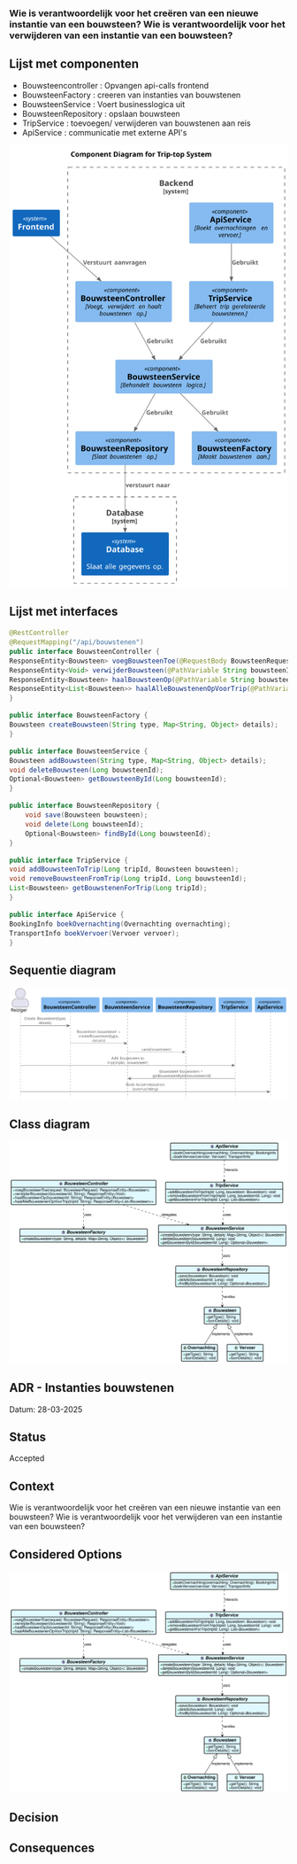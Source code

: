 ### Wie is verantwoordelijk voor het creëren van een nieuwe instantie van een bouwsteen? Wie is verantwoordelijk voor het verwijderen van een instantie van een bouwsteen?

## Lijst met componenten
* Bouwsteencontroller : Opvangen api-calls frontend
* BouwsteenFactory : creeren van instanties van bouwstenen
* BouwsteenService : Voert businesslogica uit
* BouwsteenRepository : opslaan bouwsteen
* TripService : toevoegen/ verwijderen van bouwstenen aan reis
* ApiService : communicatie met externe API's

![componentDiagramOnderzoek-Component Diagram for Trip-top System.svg](componentDiagramOnderzoek-Component%20Diagram%20for%20Trip-top%20System.svg)

## Lijst met interfaces

```java
@RestController
@RequestMapping("/api/bouwstenen")
public interface BouwsteenController {
ResponseEntity<Bouwsteen> voegBouwsteenToe(@RequestBody BouwsteenRequest request);
ResponseEntity<Void> verwijderBouwsteen(@PathVariable String bouwsteenId);
ResponseEntity<Bouwsteen> haalBouwsteenOp(@PathVariable String bouwsteenId);
ResponseEntity<List<Bouwsteen>> haalAlleBouwstenenOpVoorTrip(@PathVariable String tripId);
}
```
```java
public interface BouwsteenFactory {
Bouwsteen createBouwsteen(String type, Map<String, Object> details);
}
```

```java
public interface BouwsteenService {
Bouwsteen addBouwsteen(String type, Map<String, Object> details);
void deleteBouwsteen(Long bouwsteenId);
Optional<Bouwsteen> getBouwsteenById(Long bouwsteenId);
}
```

```java
public interface BouwsteenRepository {
    void save(Bouwsteen bouwsteen);
    void delete(Long bouwsteenId);
    Optional<Bouwsteen> findById(Long bouwsteenId);
}
```
```java
public interface TripService {
void addBouwsteenToTrip(Long tripId, Bouwsteen bouwsteen);
void removeBouwsteenFromTrip(Long tripId, Long bouwsteenId);
List<Bouwsteen> getBouwstenenForTrip(Long tripId);
}
```
```java
public interface ApiService {
BookingInfo boekOvernachting(Overnachting overnachting);
TransportInfo boekVervoer(Vervoer vervoer);
}
```

## Sequentie diagram
![dynamicDiagramOnderzoek-0.svg](dynamicDiagramOnderzoek-0.svg)

## Class diagram

![classDiagramOnderzoek-0.svg](classDiagramOnderzoek-0.svg)

## ADR - Instanties bouwstenen

Datum: 28-03-2025

## Status
Accepted

## Context

Wie is verantwoordelijk voor het creëren van een nieuwe instantie van een bouwsteen? 
Wie is verantwoordelijk voor het verwijderen van een instantie van een bouwsteen?

## Considered Options
![classDiagramOnderzoek-0.svg](classDiagramOnderzoek-0.svg)

## Decision

## Consequences
